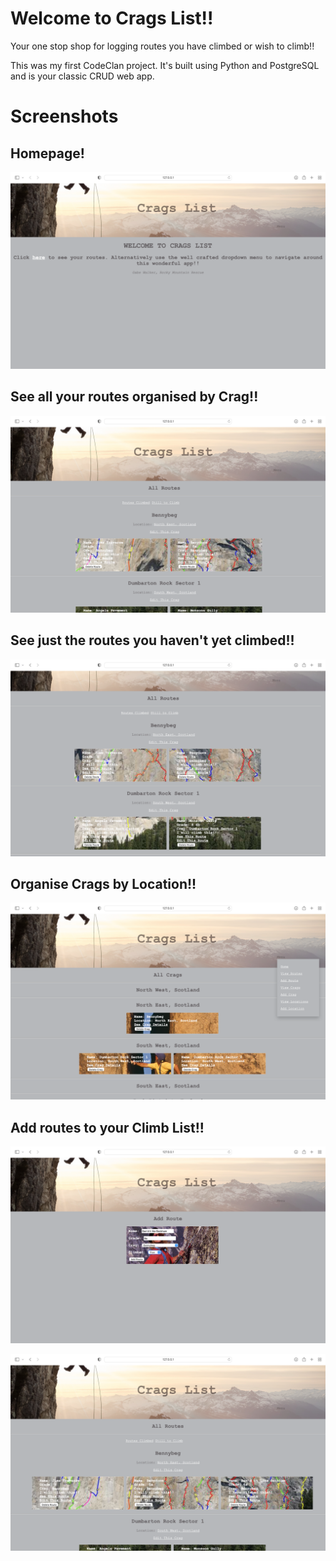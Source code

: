 # Welcome to Crags List!!
Your one stop shop for logging routes you have climbed or wish to climb!!

This was my first CodeClan project. It's built using Python and PostgreSQL and is your classic CRUD web app. 

# Screenshots

## Homepage!

![Home page image](images/Crags_List_Homepage.png)

## See all your routes organised by Crag!!

![All Routes image](images/Crags_list_routes_page.png)

## See just the routes you haven't yet climbed!!

![Routes to climb image](images/Crags_list_routes_to_climb.png)

## Organise Crags by Location!!

![Crags by Location image](images/Crags_list_all_crags.png)

## Add routes to your Climb List!!

![Add routes](images/Crags_list_add_route.png)


![Route added](images/Crags_list_route_added.png)

